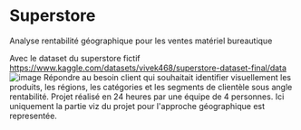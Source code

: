 # Superstore
Analyse rentabilité géographique pour les ventes matériel bureautique

Avec le dataset du superstore fictif https://www.kaggle.com/datasets/vivek468/superstore-dataset-final/data ![image](https://github.com/user-attachments/assets/a67a778d-2ff9-42cd-b806-752f5c4d12a2)
Répondre au besoin client qui souhaitait identifier visuellement les produits, les régions, les catégories et les segments de clientèle sous angle rentabilité.
Projet réalisé en 24 heures par une équipe de 4 personnes.
Ici uniquement la partie viz du projet pour l'approche géographique est representée.
